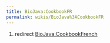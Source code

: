 ```yaml
---
title: BioJava:CookbookFR
permalink: wikis/BioJava%3ACookbookFR
---
```


1.  redirect <BioJava:CookbookFrench>

